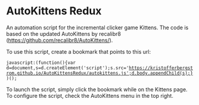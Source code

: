 # AutoKittens Redux
An automation script for the incremental clicker game Kittens. The code is based on the updated AutoKittens by recalibr8 (https://github.com/recalibr8/AutoKittens/).

To use this script, create a bookmark that points to this url:

<code>javascript:(function(){var d=document,s=d.createElement('script');s.src='https://kristofferbergstrom.github.io/AutoKittensRedux/autokittens.js';d.body.appendChild(s);})();</code>

To launch the script, simply click the bookmark while on the Kittens page. To configure the script, check the AutoKittens menu in the top right.